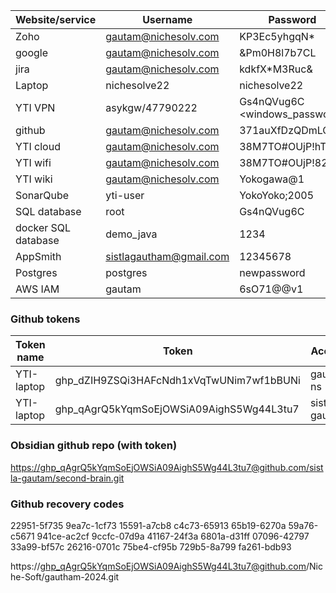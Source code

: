 

| Website/service     | Username                                            | Password                      |
| ------------------- | --------------------------------------------------- | ----------------------------- |
| Zoho                | [gautam@nichesolv.com](mailto:gautam@nichesolv.com) | KP3Ec5yhgqN*                  |
| google              | [gautam@nichesolv.com](mailto:gautam@nichesolv.com) | &Pm0H8l7b7CL                  |
| jira                | [gautam@nichesolv.com](mailto:gautam@nichesolv.com) | kdkfX*M3Ruc&                  |
| Laptop              | nichesolve22                                        | nichesolve22                  |
| YTI VPN             | asykgw/47790222                                     | Gs4nQVug6C <windows_password> |
| github              | [gautam@nichesolv.com](mailto:gautam@nichesolv.com) | 371auXfDzQDmLCv               |
| YTI cloud           | [gautam@nichesolv.com](mailto:gautam@nichesolv.com) | 38M7TO#OUjP!hT                |
| YTI wifi            | [gautam@nichesolv.com](mailto:gautam@nichesolv.com) | 38M7TO#OUjP!82                |
| YTI wiki            | [gautam@nichesolv.com](mailto:gautam@nichesolv.com) | Yokogawa@1                    |
| SonarQube           | yti-user                                            | YokoYoko;2005                 |
| SQL database        | root                                                | Gs4nQVug6C                    |
| docker SQL database | demo_java                                           | 1234                          |
| AppSmith            | sistlagautham@gmail.com                             | 12345678                      |
| Postgres            | postgres                                            | newpassword                   |
| AWS IAM             | gautam                                              | 6sO71@@v1                     |
### Github tokens

| Token name | Token                                    | Account       |
| ---------- | ---------------------------------------- | ------------- |
| YTI-laptop | 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 | gautam-ns     |
| YTI-laptop | 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 | sistla-gautam |
### Obsidian github repo (with token)
[https://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@github.com/sistla-gautam/second-brain.git](https://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@github.com/sistla-gautam/second-brain.git)
### Github recovery codes
22951-5f735 9ea7c-1cf73 15591-a7cb8 c4c73-65913 65b19-6270a 59a76-c5671 941ce-ac2cf 9ccfc-07d9a 41167-24f3a 6801a-d31ff 07096-42797 33a99-bf57c 26216-0701c 75be4-cf95b 729b5-8a799 fa261-bdb93

https://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@github.com/Niche-Soft/gautham-2024.git